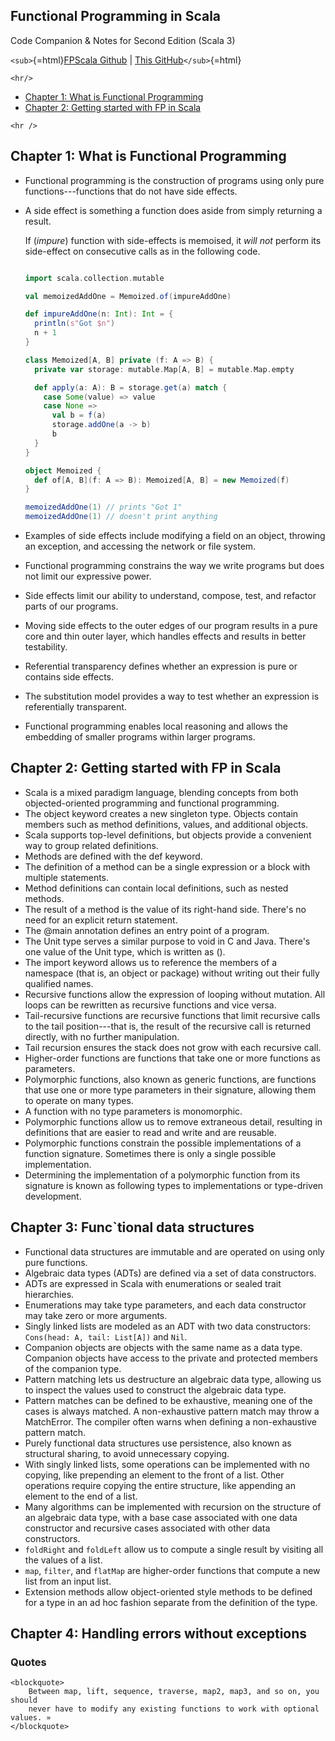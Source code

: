 ## Functional Programming in Scala

Code Companion & Notes for Second Edition (Scala 3)

`<sub>`{=html}[FPScala Github](https://github.com/fpinscala/fpinscala)
\| [This
GitHub](https://github.com/mtavkhelidze/fps-code)`</sub>`{=html}

```{=html}
<hr/>
```

- [Chapter 1: What is Functional
  Programming](#chapter-1:-what-is-functional-programming)
- [Chapter 2: Getting started with FP in
  Scala](#chapter-2:-getting-started-with-fp-in-scala)

```{=html}
<hr />
```

## Chapter 1: What is Functional Programming

- Functional programming is the construction of programs using only
  pure functions---functions that do not have side effects.

- A side effect is something a function does aside from simply
  returning a result.

  If (*impure*) function with side-effects is memoised, it *will not*
  perform its side-effect on consecutive calls as in the following
  code.

  ``` scala

  import scala.collection.mutable

  val memoizedAddOne = Memoized.of(impureAddOne)

  def impureAddOne(n: Int): Int = {
    println(s"Got $n")
    n + 1
  }

  class Memoized[A, B] private (f: A => B) {
    private var storage: mutable.Map[A, B] = mutable.Map.empty

    def apply(a: A): B = storage.get(a) match {
      case Some(value) => value
      case None =>
        val b = f(a)
        storage.addOne(a -> b)
        b
    }
  }

  object Memoized {
    def of[A, B](f: A => B): Memoized[A, B] = new Memoized(f)
  }

  memoizedAddOne(1) // prints "Got 1"
  memoizedAddOne(1) // doesn't print anything 
  ```

- Examples of side effects include modifying a field on an object,
  throwing an exception, and accessing the network or file system.

- Functional programming constrains the way we write programs but does
  not limit our expressive power.

- Side effects limit our ability to understand, compose, test, and
  refactor parts of our programs.

- Moving side effects to the outer edges of our program results in a
  pure core and thin outer layer, which handles effects and results in
  better testability.

- Referential transparency defines whether an expression is pure or
  contains side effects.

- The substitution model provides a way to test whether an expression
  is referentially transparent.

- Functional programming enables local reasoning and allows the
  embedding of smaller programs within larger programs.

## Chapter 2: Getting started with FP in Scala

- Scala is a mixed paradigm language, blending concepts from both
  objected-oriented programming and functional programming.
- The object keyword creates a new singleton type. Objects contain
  members such as method definitions, values, and additional objects.
- Scala supports top-level definitions, but objects provide a
  convenient way to group related definitions.
- Methods are defined with the def keyword.
- The definition of a method can be a single expression or a block
  with multiple statements.
- Method definitions can contain local definitions, such as nested
  methods.
- The result of a method is the value of its right-hand side. There's
  no need for an explicit return statement.
- The \@main annotation defines an entry point of a program.
- The Unit type serves a similar purpose to void in C and Java.
  There's one value of the Unit type, which is written as ().
- The import keyword allows us to reference the members of a namespace
  (that is, an object or package) without writing out their fully
  qualified names.
- Recursive functions allow the expression of looping without
  mutation. All loops can be rewritten as recursive functions and vice
  versa.
- Tail-recursive functions are recursive functions that limit
  recursive calls to the tail position---that is, the result of the
  recursive call is returned directly, with no further manipulation.
- Tail recursion ensures the stack does not grow with each recursive
  call.
- Higher-order functions are functions that take one or more functions
  as parameters.
- Polymorphic functions, also known as generic functions, are
  functions that use one or more type parameters in their signature,
  allowing them to operate on many types.
- A function with no type parameters is monomorphic.
- Polymorphic functions allow us to remove extraneous detail,
  resulting in definitions that are easier to read and write and are
  reusable.
- Polymorphic functions constrain the possible implementations of a
  function signature. Sometimes there is only a single possible
  implementation.
- Determining the implementation of a polymorphic function from its
  signature is known as following types to implementations or
  type-driven development.

## Chapter 3: Func\`tional data structures

- Functional data structures are immutable and are operated on using
  only pure functions.
- Algebraic data types (ADTs) are defined via a set of data
  constructors.
- ADTs are expressed in Scala with enumerations or sealed trait
  hierarchies.
- Enumerations may take type parameters, and each data constructor may
  take zero or more arguments.
- Singly linked lists are modeled as an ADT with two data
  constructors: `Cons(head: A, tail: List[A])` and `Nil`.
- Companion objects are objects with the same name as a data type.
  Companion objects have access to the private and protected members
  of the companion type.
- Pattern matching lets us destructure an algebraic data type,
  allowing us to inspect the values used to construct the algebraic
  data type.
- Pattern matches can be defined to be exhaustive, meaning one of the
  cases is always matched. A non-exhaustive pattern match may throw a
  MatchError. The compiler often warns when defining a non-exhaustive
  pattern match.
- Purely functional data structures use persistence, also known as
  structural sharing, to avoid unnecessary copying.
- With singly linked lists, some operations can be implemented with no
  copying, like prepending an element to the front of a list. Other
  operations require copying the entire structure, like appending an
  element to the end of a list.
- Many algorithms can be implemented with recursion on the structure
  of an algebraic data type, with a base case associated with one data
  constructor and recursive cases associated with other data
  constructors.
- `foldRight` and `foldLeft` allow us to compute a single result by
  visiting all the values of a list.
- `map`, `filter`, and `flatMap` are higher-order functions that
  compute a new list from an input list.
- Extension methods allow object-oriented style methods to be defined
  for a type in an ad hoc fashion separate from the definition of the
  type.

## Chapter 4: Handling errors without exceptions

### Quotes

```{=html}
<blockquote>
    Between map, lift, sequence, traverse, map2, map3, and so on, you should
    never have to modify any existing functions to work with optional values. »
</blockquote>
```
